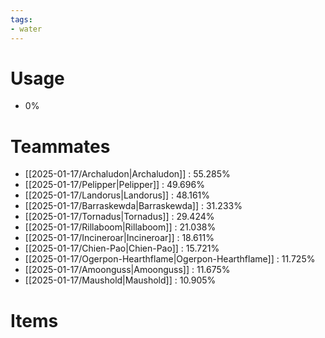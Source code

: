 ```yaml
---
tags:
- water
---
```

# Usage
- 0%
# Teammates
- [[2025-01-17/Archaludon|Archaludon]] : 55.285%
- [[2025-01-17/Pelipper|Pelipper]] : 49.696%
- [[2025-01-17/Landorus|Landorus]] : 48.161%
- [[2025-01-17/Barraskewda|Barraskewda]] : 31.233%
- [[2025-01-17/Tornadus|Tornadus]] : 29.424%
- [[2025-01-17/Rillaboom|Rillaboom]] : 21.038%
- [[2025-01-17/Incineroar|Incineroar]] : 18.611%
- [[2025-01-17/Chien-Pao|Chien-Pao]] : 15.721%
- [[2025-01-17/Ogerpon-Hearthflame|Ogerpon-Hearthflame]] : 11.725%
- [[2025-01-17/Amoonguss|Amoonguss]] : 11.675%
- [[2025-01-17/Maushold|Maushold]] : 10.905%
# Items